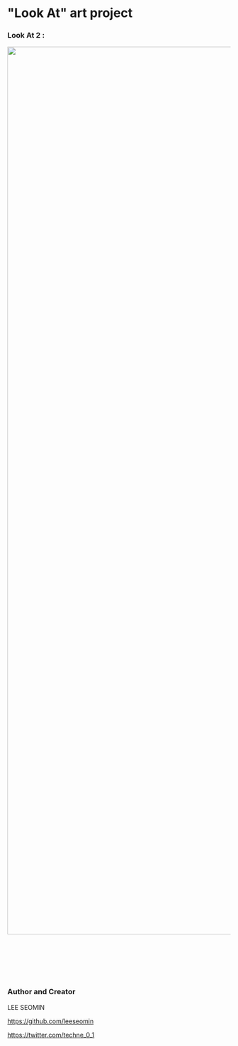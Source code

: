 # "Look At" art project 


### Look At 2 : 
 
 <img src="https://github.com/leeseomin/arising/blob/main/art/2.png" width="2000">

<br/><br/>









<br/><br/>

 ### Author and Creator
 
 LEE SEOMIN
 
 
 https://github.com/leeseomin
 
 https://twitter.com/techne_0_1 
